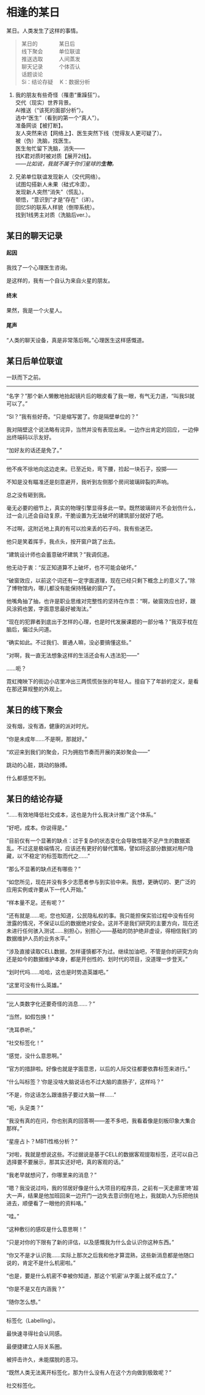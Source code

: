 # 相逢的某日

某日。人类发生了这样的事情。

>某日的　　　　某日后  
线下聚会　　　单位联谊  
推送选取　　　人间蒸发  
聊天记录　　　个体否认  
话题谈论  
Si：结论存疑 　K：数据分析

1. 我的朋友有些奇怪（罹患“重躁狂”）。  
交代（现实）世界背景。  
AI推送（“该死的面部分析”）。  
选中“医生”（看到的第一个“真人”）。  
准备网谈【被打断】。  
友人突然来访【网络上】、医生突然下线（觉得友人更可疑了）。  
被（伪）洗脑，找医生。  
医生匆忙留下洗脑，消失——  
找K君对质时被对质【展开2线】。  
*——比如说，我就不属于你们星球的**生物**。*

2. 兄弟单位联谊发现新人（交代网络）。  
试图勾搭新人未果（硅式冷漠）。  
发现新人突然“消失”（慌乱）。  
顿悟，“意识到”才是“存在”（详）。  
回忆SI的联系人样貌（倒带系统）。  
找到1线男主对质（洗脑后ver.）。  

## 某日的聊天记录

#### 起因

我找了一个心理医生咨询。

是这样的，我有一个自认为来自火星的朋友。

#### 终末

果然，我是一个火星人。

#### 尾声

“人类的聊天设备，真是非常落后啊。”心理医生这样感慨道。

## 某日后单位联谊

一跃而下之前。

-----

“名字？”那个新人懒散地抬起镜片后的眼皮看了我一眼，有气无力道，“叫我SI就可以了。”

“SI？”我有些好奇。“只是缩写罢了。你是隔壁单位的？”

我对隔壁这个说法略有诧异，当然并没有表现出来。一边作出肯定的回应，一边伸出终端码以示友好。

“加好友的话还是免了。”

---

他不疾不徐地向这边走来。已至近处，弯下腰，捡起一块石子，投掷——

不知是没有瞄准还是刻意避开，我听到左侧那个房间玻璃碎裂的声响。

总之没有砸到我。

毫无必要的细节上，真实的物理引擎显得多此一举。既然玻璃碎片不会划伤什么，过一会儿还会自动复原，干脆设置为无法破坏的建筑部分就好了吧。

不过啊，这附近地上真的有可以捡来丢的石子吗，我有些迷茫。

他只是笑着挥手，我点头，按开窗户跳了出去。

“建筑设计师也会蓄意破坏建筑？”我调侃道。

他无动于衷：“反正知道算不上破坏，也不可能会破坏。”

“破窗效应，以前这个词还有一定字面道理，现在已经只剩下概念上的意义了。”除了博物馆内，哪儿都没有能保持残破的窗户了。

他嘴角抽了抽，也许是职业思维对完整性的坚持在作祟：“啊，破窗效应也好，跟风涂鸦也罢，字面意思最好被淘汰。”

“现在的犯罪者到底出于怎样的心理，也是时代发展课题的一部分咯？”我双手枕在脑后，偏过头问道。

“确实如此。不过我们、普通人嘛，没必要搞懂这些。”

“对啊，我一直无法想象这样的生活还会有人违法犯——”

……呃？

霓虹掩映下的街边小店里冲出三两慌慌张张的年轻人。擅自下了年龄的定义，是看在那还算规整的外观上。

## 某日的线下聚会

没有烟，没有酒，健康的派对时光。

“你是未成年……不是啊，那就好。”

“欢迎来到我们的聚会，只为拥抱节奏而开展的美妙聚会——”

跳动的心脏，跳动的脉搏。

什么都感觉不到。

## 某日的结论存疑

“……有效地降低社交成本，这也是为什么我决计推广这个体系。”

“好吧，成本。你说得是。”

“目前仅有一个显著的缺点：过于复杂的状态变化会导致性能不足产生的数据紊乱。不过这是极端情况，应该还有更好的替代策略，譬如将这部分数据对用户隐藏，以‘不稳定’的标签取而代之……”

“那么不显著的缺点还有哪些？”

“如您所见，现在并没有多少志愿者参与到实验中来。我想，更确切的、更广泛的应用实例或许要从下一代人开始。”

“样本量不足。还有呢？”

“还有就是……呃，您也知道，公民隐私权的事。我只能担保实验过程中没有任何泄露的情况，不保证以后的数据绝对安全。这并不是我们研究的主要方向，现在还未进行任何骇入测试……别担心，别担心——基础的防护绝非虚设，得相信我们的数据维护人员的业务水平。”

“涉及直接读取CELL数据，怎样谨慎都不为过。继续加油吧，不管是你的研究方向还是如今的数据维护本身，都是开创性的、划时代的项目，没道理一步登天。”

“划时代吗……哈哈，这也是时势造英雄吧。”

“这里可没有什么英雄。”

---

“比人类数字化还要奇怪的消息……？”

“当然，如假包换！”

“洗耳恭听。”

“社交标签化！”

“感觉，没什么意思啊。”

“官方的措辞啦。好像也就是字面意思，以后的人际交往都要依靠标签来进行。”

“什么叫标签？‘你是没啥大脑说话也不过大脑的直肠子’，这样吗？”

“不是，你这话怎么跟谁肠子要过大脑一样……”

“呃，头足类？”

“我没有真的在问，你也别真的回答啊——差不多吧，我看着像是刻板印象大集合那样。”

“星座占卜？MBTI性格分析？”

“对啦，我就是想说这些。不过据说是基于CELL的数据客观提取标签，还可以自己选择要不要展示，那其实还好吧，真的客观的话。”

“我老早就想问了，你哪里来的消息？”

“嗯？我没说过吗，我的邻居好像是什么大项目的程序员，之前有一天走廊里‘咚’超大一声，结果是他加班回来一边开门一边失去意识倒在地上，我就助人为乐把他扶进去，顺便看了一眼他的资料咯。”

“哇。”

“这种敷衍的感叹是什么意思啊！”

“只是对你的下限有了新的评估，以及感慨我为什么会认识你这种东西。”

“你又不是才认识我……实际上那次之后我和他才算混熟，这些新消息都是他随口说的，肯定不是什么机密啦。”

“也是，要是什么机密不幸被你知道，那这个‘机密’从字面上就不成立了。”

“你是不是又在内涵我？”

“随你怎么想。”

---

标签化（Labelling）。

最快速寻得社会认同感。

最便捷建立人际关系圈。

被抨击许久，未能摆脱的恶习。

“既然人类无法离开标签化，那为什么没有人在这个方向做到极致呢？”

社交标签化。
